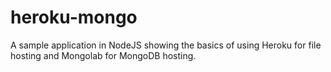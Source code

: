 heroku-mongo
============

A sample application in NodeJS showing the basics of using Heroku for file hosting and Mongolab for MongoDB hosting.
